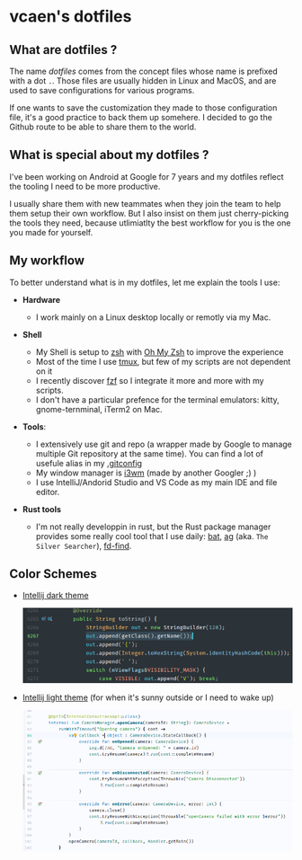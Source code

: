# vcaen's dotfiles

## What are dotfiles ?

The name _dotfiles_ comes from the concept files whose name is prefixed with a dot `.`. 
Those files are usually hidden in Linux and MacOS, and are used to save configurations for various programs.

If one wants to save the customization they made to those configuration file, it's a good practice to back them up somehere. 
I decided to go the Github route to be able to share them to the world.

## What is special about my dotfiles ?

I've been working on Android at Google for 7 years and my dotfiles reflect the tooling I need to be more productive. 

I usually share them with new teammates when they join the team to help them setup their own workflow. 
But I also insist on them just cherry-picking the tools they need, because utlimiatlty the best workflow for you is 
the one you made for yourself.

## My workflow

To better understand what is in my dotfiles, let me explain the tools I use:

 - **Hardware**
     - I work mainly on a Linux desktop locally or remotly via my Mac.
       
 - **Shell**
     - My Shell is setup to [zsh] with [Oh My Zsh] to improve the experience
     - Most of the time I use [tmux], but few of my scripts are not dependent on it
     - I recently discover [fzf] so I integrate it more and more with my scripts.
     - I don't have a particular prefence for the terminal emulators: kitty, gnome-ternminal, iTerm2 on Mac.

 - **Tools**:
     - I extensively use git and repo (a wrapper made by Google to manage multiple Git repository at the same time).
       You can find a lot of usefule alias in my [.gitconfig](git/gitconfig)
     - My window manager is [i3wm] (made by another Googler ;) )
     - I use IntelliJ/Andorid Studio and VS Code as my main IDE and file editor.
  
  - **Rust tools**
      - I'm not really developpin in rust, but the Rust package manager provides some really cool tool that I use daily:
        [bat], [ag] (aka. `The Silver Searcher`), [fd-find].
  
  ## Color Schemes

   - [Intellij dark theme](Vadim%20Scheme.icls)

     ![](https://github.com/vcaen/intellij-color-scheme/raw/master/screenshot.png)

   - [Intellij light theme](Vadim_light.icls) (for when it's sunny  outside or I need to wake up)

     ![](screenshots/light_theme.png)


[fzf]: https://github.com/junegunn/fzf
[i3wm]: https://i3wm.org/
[tmux]: https://github.com/tmux/tmux/wiki
[zsh]: https://wiki.archlinux.org/title/zsh
[Oh My Zsh]: ohmyz.sh
[bat]: https://github.com/sharkdp/bat
[ag]: https://github.com/ggreer/the_silver_searcher
[fd-find]: https://github.com/sharkdp/fd

